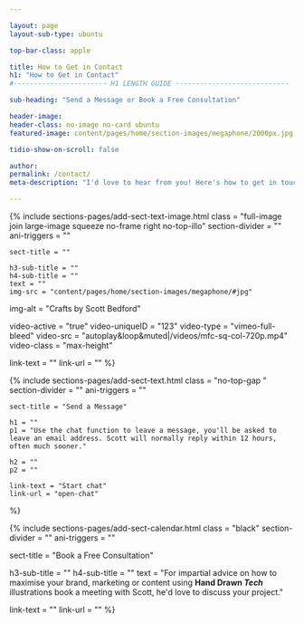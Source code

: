 ```yaml
---

layout: page
layout-sub-type: ubuntu

top-bar-class: apple

title: How to Get in Contact
h1: "How to Get in Contact"
#----------------------- H1 LENGTH GUIDE ----------------------------

sub-heading: "Send a Message or Book a Free Consultation"

header-image:
header-class: no-image no-card ubuntu
featured-image: content/pages/home/section-images/megaphone/2000px.jpg

tidio-show-on-scroll: false

author:
permalink: /contact/
meta-description: "I'd love to hear from you! Here's how to get in touch and book a free consultation."

---
```




<!-- SECTION TEXT & IMAGE -->
{% include sections-pages/add-sect-text-image.html
	class = "full-image join large-image squeeze no-frame right no-top-illo"
	section-divider = ""
	ani-triggers = ""

	sect-title = ""

	h3-sub-title = ""
	h4-sub-title = ""
	text = ""
	img-src = "content/pages/home/section-images/megaphone/#jpg"
  img-alt = "Crafts by Scott Bedford"

  video-active = "true"
  video-uniqueID = "123"
  video-type = "vimeo-full-bleed"
  video-src = "autoplay&loop&muted|/videos/mfc-sq-col-720p.mp4"
  video-class = "max-height"
  	
  link-text = ""
  link-url = ""
%}



<!-- SECTION TEXT -->
{% include sections-pages/add-sect-text.html
	class = "no-top-gap "
	section-divider = ""
	ani-triggers = ""

	sect-title = "Send a Message"
  
	h1 = ""
	p1 = "Use the chat function to leave a message, you'll be asked to leave an email address. Scott will normally reply within 12 hours, often much sooner."
	
	h2 = ""
	p2 = ""
  
	link-text = "Start chat"
	link-url = "open-chat"
%}




<!-- SECTION CALENDAR -->
{% include sections-pages/add-sect-calendar.html
  class = "black"
  section-divider = ""
  ani-triggers = ""

  sect-title = "Book a Free Consultation"

  h3-sub-title = ""
  h4-sub-title = ""
  text = "For impartial advice on how to maximise your brand, marketing or content using <b>Hand Drawn <em>Tech</em></b> illustrations book a meeting with Scott, he'd love to discuss your project."


  link-text = ""
  link-url = ""
%}






